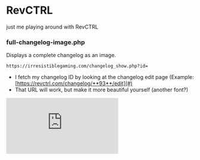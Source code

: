 # RevCTRL
just me playing around with RevCTRL

### full-changelog-image.php
Displays a complete changelog as an image.

`https://irresistiblegaming.com/changelog_show.php?id=`
* I fetch my changelog ID by looking at the changelog edit page (Example: [https://revctrl.com/changelog/**93**/edit](#)
* That URL will work, but make it more beautiful yourself (another font?)

![changelog](https://irresistiblegaming.com/changelog_show.php?id=93 "changelog")
